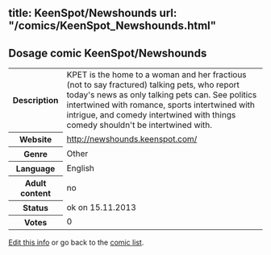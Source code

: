 title: KeenSpot/Newshounds
url: "/comics/KeenSpot_Newshounds.html"
---
Dosage comic KeenSpot/Newshounds
-----------------------------------------

<p id="msg"></p>
<script type="text/javascript">
if (window.location.search === '?edit_info_mail=sent_ok') {
  var elem = document.getElementById("msg");
  elem.innerHTML = 'Edited information sucessfully sent for review, which is usually done daily. Thanks!';
  elem.className = 'ok';
}
</script>
<table class="comicinfo">
<tr>
<th>Description</th><td>KPET is the home to a woman and her fractious (not to say fractured) talking pets, who report today's news as only talking pets can. See politics intertwined with romance, sports intertwined with intrigue, and comedy intertwined with things comedy shouldn't be intertwined with.</td>
</tr>
<tr>
<th>Website</th><td><a href="http://newshounds.keenspot.com/">http://newshounds.keenspot.com/</a></td>
</tr>
<tr>
<th>Genre</th><td>Other</td>
</tr>
<tr>
<th>Language</th><td>English</td>
</tr>
<tr>
<th>Adult content</th><td>no</td>
</tr>
<tr>
<th>Status</th><td>ok on 15.11.2013</td>
</tr>
<tr>
<th>Votes</th><td>0</td>
</tr>
</table>

[Edit this info](KeenSpot_Newshounds_edit.html) or go back to the [comic list](../comic-index.html).
